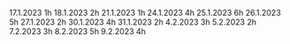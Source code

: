 17.1.2023 1h
18.1.2023 2h
21.1.2023 1h
24.1.2023 4h
25.1.2023 6h
26.1.2023 5h
27.1.2023 2h
30.1.2023 4h
31.1.2023 2h
4.2.2023 3h
5.2.2023 2h
7.2.2023 3h
8.2.2023 5h
9.2.2023 4h